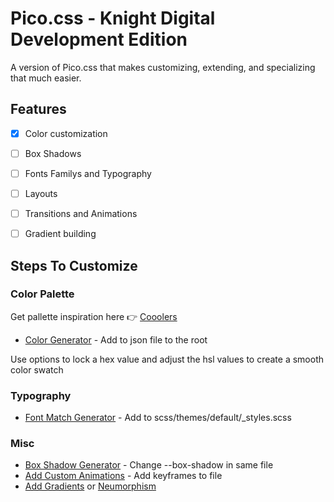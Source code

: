 
# Pico.css - Knight Digital Development Edition

A version of Pico.css that makes customizing, extending, and specializing that much easier.

## Features

- [X]  Color customization
- [ ]  Box Shadows
- [ ]  Fonts Familys and Typography
- [ ]  Layouts
- [ ]  Transitions and Animations
- [ ]  Gradient building


## Steps To Customize

### Color Palette

Get pallette inspiration here 👉 [Cooolers](https://coolors.co/)

- [Color Generator](https://colorbox.io) - Add to json file to the root

Use options to lock a hex value and adjust the hsl values to create a smooth color swatch

### Typography

- [Font Match Generator](https://fontjoy.com) - Add to scss/themes/default/_styles.scss

### Misc

- [Box Shadow Generator](https://boxshadow.dev) - Change --box-shadow in same file
- [Add Custom Animations](https://animista.net/) - Add keyframes to file
- [Add Gradients](https://cssgradient.io/gradient-backgrounds/) or [Neumorphism](https://neumorphism.io/#e0e0e0)